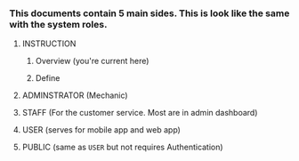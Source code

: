 ### This documents contain 5 main sides. This is look like the same with the system roles.



1. INSTRUCTION

   1. Overview (you're current here)

   2. Define

2. ADMINSTRATOR (Mechanic)

3. STAFF (For the customer service. Most are in admin dashboard)

4. USER (serves for mobile app and web app)

5. PUBLIC (same as `USER` but not requires Authentication)